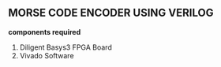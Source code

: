 ## MORSE CODE ENCODER USING VERILOG

**components required**

1. Diligent Basys3 FPGA Board
2. Vivado Software
